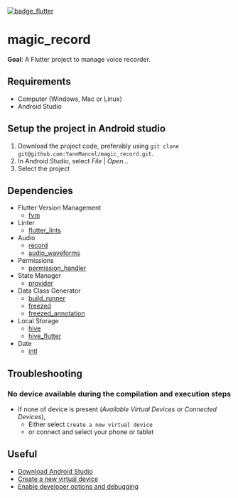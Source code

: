 [![badge_flutter]][link_flutter_release]

# magic_record
**Goal**: A Flutter project to manage voice recorder.

## Requirements
* Computer (Windows, Mac or Linux)
* Android Studio

## Setup the project in Android studio
1. Download the project code, preferably using `git clone git@github.com:YannMancel/magic_record.git`.
2. In Android Studio, select *File* | *Open...*
3. Select the project

## Dependencies
* Flutter Version Management
  * [fvm][dependencies_fvm]
* Linter
  * [flutter_lints][dependencies_flutter_lints]
* Audio
  * [record][dependencies_record]
  * [audio_waveforms][dependencies_audio_waveforms]
* Permissions
  * [permission_handler][dependencies_permission_handler]
* State Manager
  * [provider][dependencies_provider]
* Data Class Generator
  * [build_runner][dependencies_build_runner]
  * [freezed][dependencies_freezed]
  * [freezed_annotation][dependencies_freezed_annotation]
* Local Storage
  * [hive][dependencies_hive]
  * [hive_flutter][dependencies_hive_flutter]
* Date
  * [intl][dependencies_intl]

## Troubleshooting

### No device available during the compilation and execution steps
* If none of device is present (*Available Virtual Devices* or *Connected Devices*),
    * Either select `Create a new virtual device`
    * or connect and select your phone or tablet

## Useful
* [Download Android Studio][useful_android_studio]
* [Create a new virtual device][useful_virtual_device]
* [Enable developer options and debugging][useful_developer_options]

[badge_flutter]: https://img.shields.io/badge/flutter-v3.7.0-blue?logo=flutter
[link_flutter_release]: https://docs.flutter.dev/development/tools/sdk/releases
[app_hosting]: https://l-atelier-des-souvenirs.web.app
[dependencies_fvm]: https://fvm.app/
[dependencies_flutter_lints]: https://pub.dev/packages/flutter_lints
[dependencies_record]: https://pub.dev/packages/record
[dependencies_audio_waveforms]: https://pub.dev/packages/audio_waveforms
[dependencies_permission_handler]: https://pub.dev/packages/permission_handler
[dependencies_provider]: https://pub.dev/packages/provider
[dependencies_build_runner]: https://pub.dev/packages/build_runner
[dependencies_freezed]: https://pub.dev/packages/freezed
[dependencies_freezed_annotation]: https://pub.dev/packages/freezed_annotation
[dependencies_hive]: https://pub.dev/packages/hive
[dependencies_hive_flutter]: https://pub.dev/packages/hive_flutter
[dependencies_intl]: https://pub.dev/packages/intl
[useful_android_studio]: https://developer.android.com/studio
[useful_virtual_device]: https://developer.android.com/studio/run/managing-avds.html
[useful_developer_options]: https://developer.android.com/studio/debug/dev-options.html#enable
